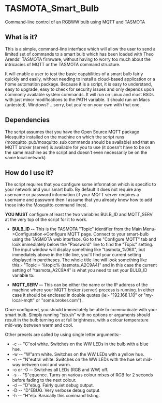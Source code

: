 # TASMOTA_Smart_Bulb
Command-line control of an RGBWW bulb using MQTT and TASMOTA

## What is it?
This is a simple, command-line interface which will allow the user to send a limited set of commands to a smart bulb which has been loaded with Theo Arends' TASMOTA firmware, without having to worry too much about the intricacies of MQTT or the TASMOTA command structure.

It will enable a user to test the basic capabilities of a smart bulb fairly quickly and easily, without needing to install a cloud-based application or a home automation package.  Because it is a script, it is easy to understand, easy to upgrade, easy to check for security issues and only depends upon commonly available system commands.  It will run on Linux and most BSDs with just minor modifications to the PATH variable.  It should run on Macs (untested).  Windows?  ...sorry, but you're on your own with that one.

## Dependencies
The script assumes that you have the Open Source MQTT package Mosquitto installed on the machine on which the script runs (mosquitto_pub/mosquitto_sub commands should be available) and that an MQTT broker (server) is available for you to use (it doesn't have to be on the same machine as the script and doesn't even necessarily be on the same local network).

## How do I use it?
The script requires that you configure some information which is specific to your network and your smart bulb.  By default it does not require any username or password information (if your MQTT server requires a username and password then I assume that you already know how to add those into the Mosquitto command lines).

**YOU MUST** configure at least the two variables BULB_ID and MQTT_SERV at the very top of the script for it to work.

+ **BULB_ID  --**  This is the TASMOTA "Topic" identifier from the Main Menu->Configuration->Configure MQTT page.  Connect to your smart-bulb using the TASMOTA web interface.  Go to the "Configure MQTT" tab and look immediately below the "Password" line to find the "Topic" setting.  The input window will display something like "tasmota_%06X", but immediately above in the title line, you'll find your current setting displayed in paretheses.  The whole title line will look something like this:- "Topic = %topic% (tasmota_A2C9A4)" and in this case the current setting of "tasmota_A2C9A4" is what you need to set your BULB_ID variable to.

+ **MQTT_SERV  --**  This can be either the name or the IP address of the machine where your MQTT broker (server) process is running.  In either case it should be enclosed in double quotes (ie:- "192.168.1.10" or "my-local-mqtt" or "some.broker.com").

Once configured, you should immediately be able to communicate with your smart bulb.  Simply running "tsb.sh" with no options or arguments should result in the bulb turning on at full brightness, with a colour temperature mid-way between warm and cool.

Other presets are called by using single letter arguments:-

+ -c  --  "C"ool white.  Switches on the WW LEDs in the bulb with a blue hue.
+ -w  --  "W"arm white.  Switches on the WW LEDs with a yellow hue.
+ -n  --  "N"eutral white.  Switches on the WW LEDs with the hue set mid-way between cool and warm.
+ -o  or -0  -- Switches all LEDs (RGB and WW) off.
+ -s  --  "S"equence.  Turns on various colour mixes of RGB for 2 seconds before fading to the next colour.
+ -d  --  "D"ebug.  Fairly quiet debug output.
+ -D  --  "D"EBUG.  Very verbose debug output.
+ -h  --  "H"elp.  Basically this command listing.


